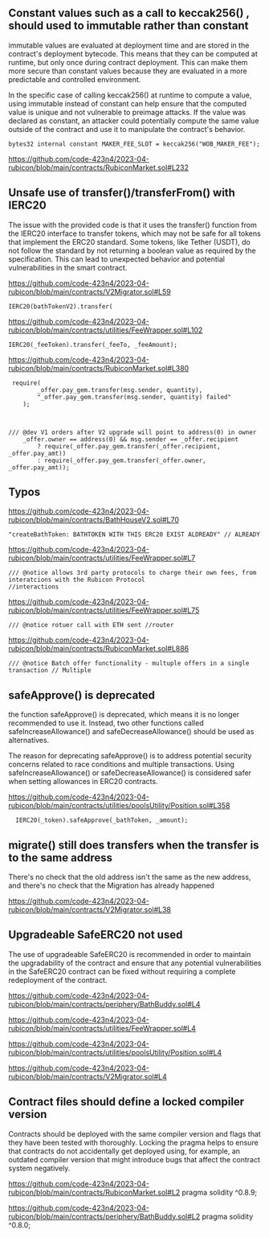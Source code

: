 ## Constant values such as a call to keccak256() , should used to immutable rather than constant


immutable values are evaluated at deployment time and are stored in the contract's deployment bytecode. This means that they can be computed at runtime, but only once during contract deployment. This can make them more secure than constant values because they are evaluated in a more predictable and controlled environment.

In the specific case of calling keccak256() at runtime to compute a value, using immutable instead of constant can help ensure that the computed value is unique and not vulnerable to preimage attacks. If the value was declared as constant, an attacker could potentially compute the same value outside of the contract and use it to manipulate the contract's behavior.

    bytes32 internal constant MAKER_FEE_SLOT = keccak256("WOB_MAKER_FEE"); 

https://github.com/code-423n4/2023-04-rubicon/blob/main/contracts/RubiconMarket.sol#L232





## Unsafe use of transfer()/transferFrom() with IERC20 


The issue with the provided code is that it uses the transfer() function from the IERC20 interface to transfer tokens, which may not be safe for all tokens that implement the ERC20 standard. Some tokens, like Tether (USDT), do not follow the standard by not returning a boolean value as required by the specification. This can lead to unexpected behavior and potential vulnerabilities in the smart contract. 

https://github.com/code-423n4/2023-04-rubicon/blob/main/contracts/V2Migrator.sol#L59 

    IERC20(bathTokenV2).transfer(

https://github.com/code-423n4/2023-04-rubicon/blob/main/contracts/utilities/FeeWrapper.sol#L102 

    IERC20(_feeToken).transfer(_feeTo, _feeAmount); 

https://github.com/code-423n4/2023-04-rubicon/blob/main/contracts/RubiconMarket.sol#L380 

     require(
            _offer.pay_gem.transfer(msg.sender, quantity),
            "_offer.pay_gem.transfer(msg.sender, quantity) failed"
        ); 



    /// @dev V1 orders after V2 upgrade will point to address(0) in owner
        _offer.owner == address(0) && msg.sender == _offer.recipient
            ? require(_offer.pay_gem.transfer(_offer.recipient, _offer.pay_amt))
            : require(_offer.pay_gem.transfer(_offer.owner, _offer.pay_amt));

## Typos 

https://github.com/code-423n4/2023-04-rubicon/blob/main/contracts/BathHouseV2.sol#L70 

    "createBathToken: BATHTOKEN WITH THIS ERC20 EXIST ALDREADY" // ALREADY  


https://github.com/code-423n4/2023-04-rubicon/blob/main/contracts/utilities/FeeWrapper.sol#L7
  
    /// @notice allows 3rd party protocols to charge their own fees, from interatcions with the Rubicon Protocol
    //interactions 


https://github.com/code-423n4/2023-04-rubicon/blob/main/contracts/utilities/FeeWrapper.sol#L75

    /// @notice rotuer call with ETH sent //router 

https://github.com/code-423n4/2023-04-rubicon/blob/main/contracts/RubiconMarket.sol#L886

    /// @notice Batch offer functionality - multuple offers in a single transaction // Multiple 


## safeApprove() is deprecated 

the function safeApprove() is deprecated, which means it is no longer recommended to use it. Instead, two other functions called safeIncreaseAllowance() and safeDecreaseAllowance() should be used as alternatives.

The reason for deprecating safeApprove() is to address potential security concerns related to race conditions and multiple transactions. Using safeIncreaseAllowance() or safeDecreaseAllowance() is considered safer when setting allowances in ERC20 contracts.


https://github.com/code-423n4/2023-04-rubicon/blob/main/contracts/utilities/poolsUtility/Position.sol#L358 

      IERC20(_token).safeApprove(_bathToken, _amount); 


## migrate() still does transfers when the transfer is to the same address

There's no check that the old address isn't the same as the new address, and there's no check that the Migration has already happened 

https://github.com/code-423n4/2023-04-rubicon/blob/main/contracts/V2Migrator.sol#L38


## Upgradeable SafeERC20 not used 

The use of upgradeable SafeERC20 is recommended in order to maintain the upgradability of the contract and ensure that any potential vulnerabilities in the SafeERC20 contract can be fixed without requiring a complete redeployment of the contract.

https://github.com/code-423n4/2023-04-rubicon/blob/main/contracts/periphery/BathBuddy.sol#L4

https://github.com/code-423n4/2023-04-rubicon/blob/main/contracts/utilities/FeeWrapper.sol#L4 

https://github.com/code-423n4/2023-04-rubicon/blob/main/contracts/utilities/poolsUtility/Position.sol#L4

https://github.com/code-423n4/2023-04-rubicon/blob/main/contracts/V2Migrator.sol#L4 


## Contract files should define a locked compiler version
Contracts should be deployed with the same compiler version and flags that they have been tested with thoroughly. Locking the pragma helps to ensure that contracts do not accidentally get deployed using, for example, an outdated compiler version that might introduce bugs that affect the contract system negatively.

https://github.com/code-423n4/2023-04-rubicon/blob/main/contracts/RubiconMarket.sol#L2 
    pragma solidity ^0.8.9;

https://github.com/code-423n4/2023-04-rubicon/blob/main/contracts/periphery/BathBuddy.sol#L2 
    pragma solidity ^0.8.0;



